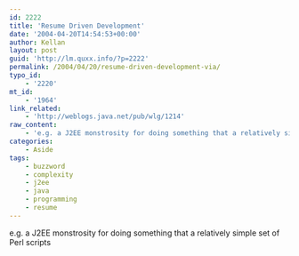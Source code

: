 ```yaml
---
id: 2222
title: 'Resume Driven Development'
date: '2004-04-20T14:54:53+00:00'
author: Kellan
layout: post
guid: 'http://lm.quxx.info/?p=2222'
permalink: /2004/04/20/resume-driven-development-via/
typo_id:
    - '2220'
mt_id:
    - '1964'
link_related:
    - 'http://weblogs.java.net/pub/wlg/1214'
raw_content:
    - 'e.g. a J2EE monstrosity for doing something that a relatively simple set of Perl scripts'
categories:
    - Aside
tags:
    - buzzword
    - complexity
    - j2ee
    - java
    - programming
    - resume
---
```


e.g. a J2EE monstrosity for doing something that a relatively simple set of Perl scripts